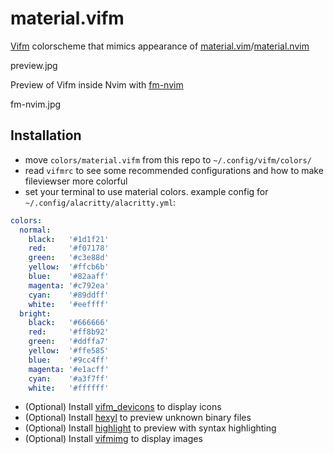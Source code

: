 # material.vifm
[Vifm](https://github.com/vifm/vifm/) colorscheme that mimics appearance of [material.vim](https://github.com/kaicataldo/material.vim)/[material.nvim](https://github.com/marko-cerovac/material.nvim)

preview.jpg

Preview of Vifm inside Nvim with [fm-nvim](https://github.com/is0n/fm-nvim)

fm-nvim.jpg

## Installation
- move `colors/material.vifm` from this repo to `~/.config/vifm/colors/`
- read `vifmrc` to see some recommended configurations and how to make fileviewser more colorful
- set your terminal to use material colors. example config for `~/.config/alacritty/alacritty.yml`:

```yaml
colors:
  normal:
    black:   '#1d1f21'
    red:     '#f07178'
    green:   '#c3e88d'
    yellow:  '#ffcb6b'
    blue:    '#82aaff'
    magenta: '#c792ea'
    cyan:    '#89ddff'
    white:   '#eeffff'
  bright:
    black:   '#666666'
    red:     '#ff8b92'
    green:   '#ddffa7'
    yellow:  '#ffe585'
    blue:    '#9cc4ff'
    magenta: '#e1acff'
    cyan:    '#a3f7ff'
    white:   '#ffffff'
```

- (Optional) Install [vifm_devicons](https://github.com/cirala/vifm_devicons) to display icons
- (Optional) Install [hexyl](https://github.com/sharkdp/hexyl) to preview unknown binary files
- (Optional) Install [highlight](http://www.andre-simon.de/doku/highlight/highlight.php) to preview with syntax highlighting
- (Optional) Install [vifmimg](https://github.com/cirala/vifmimg) to display images
